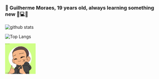 ### 👋 Guilherme Moraes, 19 years old, always learning something new 💜💻💬

<img align="center" height="195px" src="https://github-readme-stats-gfg7.vercel.app/api?username=guilhermemoraes1&show_icons=true&theme=ocean_dark" alt="github stats"/>

![Top Langs](https://github-readme-stats.vercel.app/api/top-langs/?username=guilhermemoraes1&show_icons=true&theme=ocean_dark)



<div style="text-align: center;">
  

  
</div>

<img align="center" alt="Rafa-Csharp" height="100" width="100" src="https://github.com/guilhermemoraes1/guilhermemoraes1/blob/main/img/7pgdtp.gif">
<!-- |----------|----------|----------| -->
<div width="100%" align="center">
     

  </div>
<!--
**guilhermemoraes1/guilhermemoraes1** is a ✨ _special_ ✨ repository because its `README.md` (this file) appears on your GitHub profile.

Here are some ideas to get you started:

- 🔭 I’m currently working on ...
- 🌱 I’m currently learning ...
- 👯 I’m looking to collaborate on ...
- 🤔 I’m looking for help with ...
- 💬 Ask me about ...
- 📫 How to reach me: ...
- 😄 Pronouns: ...
- ⚡ Fun fact: ...
-->
